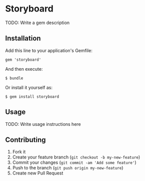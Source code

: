 # Storyboard

TODO: Write a gem description

## Installation

Add this line to your application's Gemfile:

    gem 'storyboard'

And then execute:

    $ bundle

Or install it yourself as:

    $ gem install storyboard

## Usage

TODO: Write usage instructions here

## Contributing

1. Fork it
2. Create your feature branch (`git checkout -b my-new-feature`)
3. Commit your changes (`git commit -am 'Add some feature'`)
4. Push to the branch (`git push origin my-new-feature`)
5. Create new Pull Request
